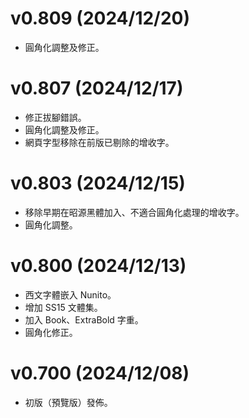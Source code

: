 v0.809 (2024/12/20)
====
- 圓角化調整及修正。

v0.807 (2024/12/17)
====
- 修正拔腳錯誤。
- 圓角化調整及修正。
- 網頁字型移除在前版已剔除的增收字。

v0.803 (2024/12/15)
====
- 移除早期在昭源黑體加入、不適合圓角化處理的增收字。
- 圓角化調整。

v0.800 (2024/12/13)
====
- 西文字體嵌入 Nunito。
- 增加 SS15 文體集。
- 加入 Book、ExtraBold 字重。
- 圓角化修正。

v0.700 (2024/12/08)
====
- 初版（預覽版）發佈。